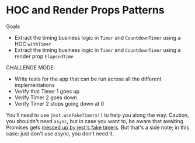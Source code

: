 # HOC and Render Props Patterns

Goals

- Extract the timing business logic in `Timer` and `CountdownTimer` using a HOC `withTimer`
- Extract the timing business logic in `Timer` and `CountdownTimer` using a render prop `ElapsedTime`

CHALLENGE MODE:

- Write tests for the app that can be run across all the different implementations
- Verify that Timer 1 goes up
- Verify Timer 2 goes down
- Verify Timer 2 stops going down at 0

You'll need to use `jest.useFakeTimers()` to help you along the way. Caution, you shouldn't need `async`, but in case you want to, be aware that awaiting Promises gets [messed up by jest's fake timers](https://github.com/facebook/jest/issues/4928). But that's a side note; in this case: just don't use async, you don't need it.
